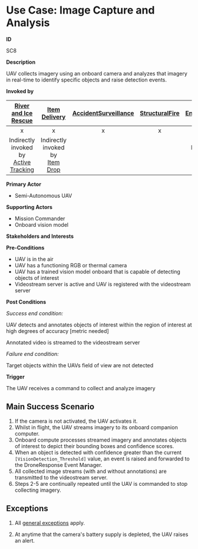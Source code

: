 # Use Case: Image Capture and Analysis

**ID**

SC8

**Description**

UAV collects imagery using an onboard camera and analyzes that imagery in real-time to identify specific objects and raise detection events.

**Invoked by**

| [River and Ice Rescue](../main/RiverRescue.md) | [Item Delivery](../main/ItemDelivery.md)| [AccidentSurveillance](../main/AccidentSurveillance.md) | [StructuralFire](../main/StructuralFire.md) | [EnvironmentalSampling](../main/EnvironmentalSampling.md) |
| :------: | :--------: | :--------: | :------: |:------: |
| x |  x | x  | x | x |
|Indirectly invoked by<br> [Active Tracking](ActiveTracking.md)|Indirectly invoked by<br> [Item Drop](ItemDrop.md)|||Indirectly invoked by<br> [Collect and Analyze Sample](CollectAndAnalyseSample.md)|

**Primary Actor**

- Semi-Autonomous UAV

**Supporting Actors**

- Mission Commander
- Onboard vision model

**Stakeholders and Interests**

**Pre-Conditions**
- UAV is in the air 
- UAV has a functioning RGB or thermal camera
- UAV has a trained vision model onboard that is capable of detecting objects of interest
- Videostream server is active and UAV is registered with the videostream server

**Post Conditions**

_Success end condition:_

UAV detects and annotates objects of interest within the region of interest at high degrees of accuracy [metric needed]

Annotated video is streamed to the videostream server

_Failure end condition:_

Target objects within the UAVs field of view are not detected 

**Trigger**

The UAV receives a command to collect and analyze imagery

## Main Success Scenario

1. If the camera is not activated, the UAV activates it.
2. Whilst in flight, the UAV streams imagery to its onboard companion computer.
3. Onboard compute processes streamed imagery and annotates objects of interest to depict their bounding boxes and confidence scores.
4. When an object is detected with confidence greater than the current `[VisionDetection_Threshold]` value, an event is raised and forwarded to the DroneResponse Event Manager.
5. All collected image streams (with and without annotations) are transmitted to the videostream server.
6. Steps 2-5 are continually repeated until the UAV is commanded to stop collecting imagery.

## Exceptions

1. All [general exceptions](../../README.md#GeneralExceptions) apply.

2. At anytime that the camera's battery supply is depleted, the UAV raises an alert.
